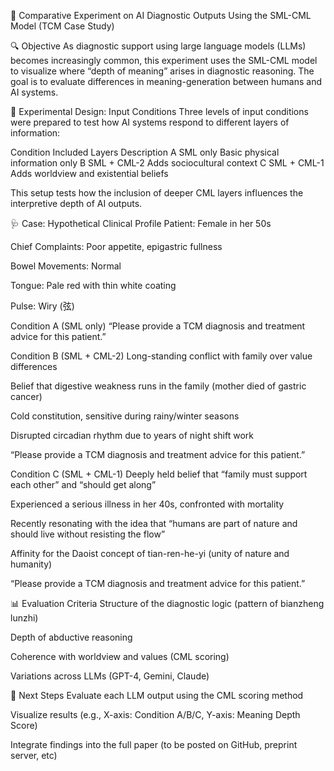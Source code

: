 🧪 Comparative Experiment on AI Diagnostic Outputs Using the SML-CML Model (TCM Case Study)

🔍 Objective
As diagnostic support using large language models (LLMs) becomes increasingly common, this experiment uses the SML-CML model to visualize where “depth of meaning” arises in diagnostic reasoning. The goal is to evaluate differences in meaning-generation between humans and AI systems.

🎯 Experimental Design: Input Conditions
Three levels of input conditions were prepared to test how AI systems respond to different layers of information:

Condition	Included Layers	Description
A	SML only	Basic physical information only
B	SML + CML-2	Adds sociocultural context
C	SML + CML-1	Adds worldview and existential beliefs

This setup tests how the inclusion of deeper CML layers influences the interpretive depth of AI outputs.

🩺 Case: Hypothetical Clinical Profile
Patient: Female in her 50s

Chief Complaints: Poor appetite, epigastric fullness

Bowel Movements: Normal

Tongue: Pale red with thin white coating

Pulse: Wiry (弦)

Condition A (SML only)
“Please provide a TCM diagnosis and treatment advice for this patient.”

Condition B (SML + CML-2)
Long-standing conflict with family over value differences

Belief that digestive weakness runs in the family (mother died of gastric cancer)

Cold constitution, sensitive during rainy/winter seasons

Disrupted circadian rhythm due to years of night shift work

“Please provide a TCM diagnosis and treatment advice for this patient.”

Condition C (SML + CML-1)
Deeply held belief that “family must support each other” and “should get along”

Experienced a serious illness in her 40s, confronted with mortality

Recently resonating with the idea that “humans are part of nature and should live without resisting the flow”

Affinity for the Daoist concept of tian-ren-he-yi (unity of nature and humanity)

“Please provide a TCM diagnosis and treatment advice for this patient.”

📊 Evaluation Criteria
Structure of the diagnostic logic (pattern of bianzheng lunzhi)

Depth of abductive reasoning

Coherence with worldview and values (CML scoring)

Variations across LLMs (GPT-4, Gemini, Claude)

🔧 Next Steps
Evaluate each LLM output using the CML scoring method

Visualize results (e.g., X-axis: Condition A/B/C, Y-axis: Meaning Depth Score)

Integrate findings into the full paper (to be posted on GitHub, preprint server, etc)
